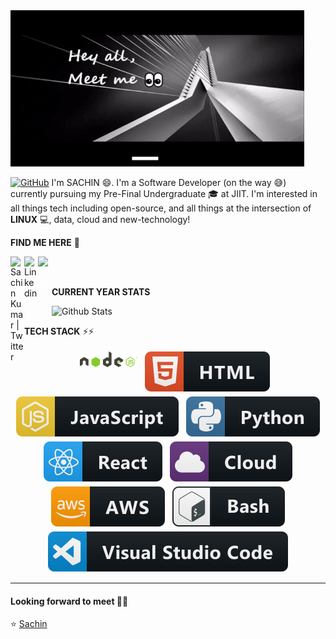 <img src="https://raw.githubusercontent.com/rogers9798/rogers9798/master/svg/readme.gif" width="470" height="250" />

<br />

<a href=""><img src="https://img.shields.io/badge/Hi-there-green" alt="GitHub"></a>
I'm SACHIN 😄. I'm a Software Developer (on the way 😅) currently pursuing my Pre-Final Undergraduate 🎓 at JIIT. I'm interested in all things tech including open-source, and all things at the intersection of **LINUX** 💻, data, cloud and new-technology!

**FIND ME HERE** 🧐
<br/>

<a href="https://twitter.com/rogers9798">
  <img align="left" alt="Sachin Kumar | Twitter" width="22px" src="https://cdn.jsdelivr.net/npm/simple-icons@v3/icons/twitter.svg" />
</a> 
<a href="https://www.linkedin.com/in/sachin-kumar-211370152/">
  <img align="left" alt="Linkedin" width="22px" src="https://cdn.jsdelivr.net/npm/simple-icons@v3/icons/linkedin.svg" />
</a>
<a href="https://t.me/rogers9798">
  <img align="left" style="color:white" alt="Telegram" width="22px" src="https://cdn.jsdelivr.net/npm/simple-icons@v3/icons/telegram.svg" />
</a> 
<br><br>

**CURRENT YEAR STATS**

![Github Stats](https://github-readme-stats.vercel.app/api?username=rogers9798&show_icons=true&title_color=fff&icon_color=79ff97&text_color=9f9f9f&bg_color=151515)

**TECH STACK** ⚡⚡

<p align="center">
<img src="https://raw.githubusercontent.com/rogers9798/rogers9798/master/svg/nodejs.svg" height="25px" style="vertical-align:top; margin:4px">
 <img src="https://raw.githubusercontent.com/rogers9798/rogers9798/master//svg/html.svg" style="vertical-align:top; margin:4px">
 <img src="https://raw.githubusercontent.com/rogers9798/rogers9798/master/svg/js.svg" style="vertical-align:top; margin:4px">
 <img src="https://raw.githubusercontent.com/rogers9798/rogers9798/master/svg/python.svg" style="vertical-align:top; margin:4px">
 <img src="https://raw.githubusercontent.com/rogers9798/rogers9798/master/svg/react.svg" style="vertical-align:top; margin:4px">
 <img src="https://raw.githubusercontent.com/rogers9798/rogers9798/master/svg/cloud.svg" style="vertical-align:top; margin:4px">
 <img src="https://raw.githubusercontent.com/rogers9798/rogers9798/master/svg/aws.svg" style="vertical-align:top; margin:4px">
 <img src="https://raw.githubusercontent.com/rogers9798/rogers9798/master/svg/bash.svg" style="vertical-align:top; margin:4px">
 <img src="https://raw.githubusercontent.com/rogers9798/rogers9798/master/svg/visualstudio_code.svg" style="vertical-align:top; margin:4px">

</p>

---

#### Looking forward to meet 🙏🏼

⭐️ [Sachin](https://github.com/rogers9798)
